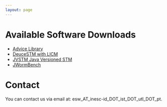 ```yaml
---
layout: page
---
```


# Available Software Downloads

 * [Advice Library](http://inesc-id-esw.github.com/advice)
 * [DeuceSTM with LICM](http://inesc-id-esw.github.io/deucestm/)
 * [JVSTM Java Versioned STM](http://inesc-id-esw.github.io/jvstm/)
 * [JWormBench](http://inesc-id-esw.github.io/jwormbench/)

# Contact

You can contact us via email at: esw_AT_inesc-id_DOT_ist_DOT_utl_DOT_pt.

